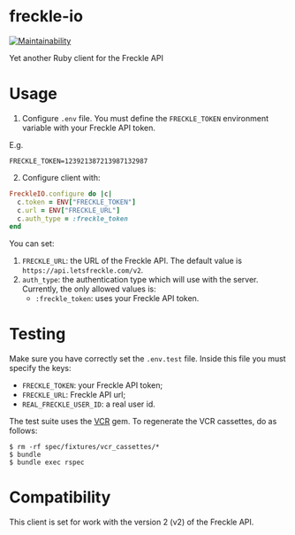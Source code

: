 # freckle-io

[![Maintainability](https://api.codeclimate.com/v1/badges/051732f42b5e59d60a5a/maintainability)](https://codeclimate.com/github/sirion1987/Freckle-io/maintainability)

Yet another Ruby client for the Freckle API

# Usage

1. Configure `.env` file. You must define the `FRECKLE_TOKEN` environment
variable with your Freckle API token.

E.g.

```
FRECKLE_TOKEN=123921387213987132987
```

2. Configure client with:

```ruby
FreckleIO.configure do |c|
  c.token = ENV["FRECKLE_TOKEN"]
  c.url = ENV["FRECKLE_URL"]
  c.auth_type = :freckle_token
end
```

You can set:

1. `FRECKLE_URL`: the URL of the Freckle API. The default value
   is `https://api.letsfreckle.com/v2`.
2. `auth_type`: the authentication type which will use with the server.
   Currently, the only allowed values is:
   * `:freckle_token`: uses your Freckle API token.

# Testing

Make sure you have correctly set the `.env.test` file. Inside this file
you must specify the keys:

* `FRECKLE_TOKEN`: your Freckle API token;
* `FRECKLE_URL`: Freckle API url;
* `REAL_FRECKLE_USER_ID`: a real user id.

The test suite uses the [VCR](https://github.com/vcr/vcr) gem.
To regenerate the VCR cassettes, do as follows:

```shell
$ rm -rf spec/fixtures/vcr_cassettes/*
$ bundle
$ bundle exec rspec
```

# Compatibility

This client is set for work with the version 2 (v2) of the Freckle API.

